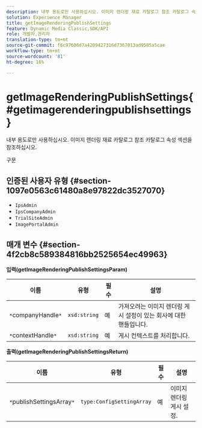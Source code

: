 ```yaml
---
description: 내부 용도로만 사용하십시오. 이미지 렌더링 재료 카탈로그 참조 카탈로그 속성 섹션을 참조하십시오.
solution: Experience Manager
title: getImageRenderingPublishSettings
feature: Dynamic Media Classic,SDK/API
role: 개발자,관리자
translation-type: tm+mt
source-git-commit: f6c97606d7a4209427316d7367013ad9585a5cae
workflow-type: tm+mt
source-wordcount: '81'
ht-degree: 16%

---
```



# getImageRenderingPublishSettings{#getimagerenderingpublishsettings}

내부 용도로만 사용하십시오. 이미지 렌더링 재료 카탈로그 참조 카탈로그 속성 섹션을 참조하십시오.

구문

## 인증된 사용자 유형 {#section-1097e0563c61480a8e97822dc3527070}

* `IpsAdmin`
* `IpsCompanyAdmin`
* `TrialSiteAdmin`
* `ImagePortalAdmin`

## 매개 변수 {#section-4f2cb8c589384816bb2525654ec49963}

**입력(getImageRenderingPublishSettingsParam)**

| 이름 | 유형 | 필수 | 설명 |
|---|---|---|---|
| `*`companyHandle`*` | `xsd:string` | 예 | 가져오려는 이미지 렌더링 게시 설정이 있는 회사에 대한 핸들입니다. |
| `*`contextHandle`*` | `xsd:string` | 예 | 게시 컨텍스트를 처리합니다. |

**출력(getImageRenderingPublishSettingsReturn)**

| 이름 | 유형 | 필수 | 설명 |
|---|---|---|---|
| `*`publishSettingsArray`*` | `type:ConfigSettingArray` | 예 | 이미지 렌더링 게시 설정. |

